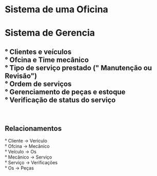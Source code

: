 # Sistema de uma Oficina

<h1> Sistema de Gerencia</h1>

° Clientes e veículos
<br>
° Ofcina e Time mecânico
<br>
° Tipo de serviço prestado (" Manutenção ou Revisão")
<br>
° Ordem de serviços
<br>
° Gerenciamento de peças e estoque
<br>
° Verificação de status do serviço
-------------------------------------------------
<br>

<h2> Relacionamentos </h2>
° Cliente -> Verículo
<br>
° Ofcina -> Mecânico
<br>
° Veículo -> Os
<br>
° Mecânico -> Serviço
<br>
° Serviço -> Verificações
<br>
° Os -> Peças
